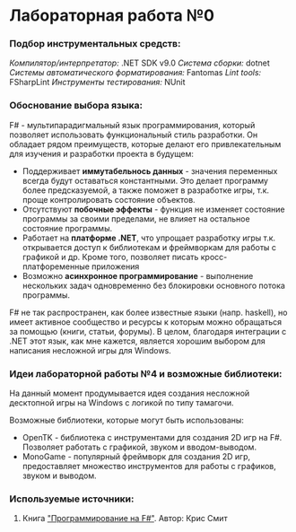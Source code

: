 # Лабораторная работа №0

### Подбор инструментальных средств: 

*Компилятор/интерпретатор:* .NET SDK v9.0
*Система сборки:* dotnet
*Системы автоматического форматирования:* Fantomas
*Lint tools:* FSharpLint
*Инструменты тестирования:* NUnit

### Обоснование выбора языка: 

F# - мультипарадигмальный язык программирования, который позволяет использовать функциональный стиль разработки. Он обладает рядом преимуществ, которые делают его привлекательным для изучения и разработки проекта в будущем: 

- Поддерживает **иммутабельнось данных** - значения переменных всегда будут оставаться константными. Это делает программу более предсказуемой, а также поможет в разработке игры, т.к. проще контролировать состояние объектов. 
- Отсутствуют **побочные эффекты** - функция не изменяет состояние программы за своими пределами, не влияет на остальное состояние программы.
- Работает на **платформе .NET**, что упрощает разработку игры т.к. открывается доступ к библиотекам и фреймворкам для работы с графикой и др. Кроме того, позволяет писать кросс-платфоременные приложения 
- Возможно **асинхронное программирование** - выполнение нескольких задач одновременно без блокировки основного потока программы. 

F# не так распространен, как более известные языки (напр. haskell), но имеет активное сообщество и ресурсы к которым можно обращаться за помощью (книги, статьи, форумы). В целом, благодаря интеграции с .NET этот язык, как мне кажется, является хорошим выбором для написания несложной игры для Windows. 

### Идеи лабораторной работы №4 и возможные библиотеки: 

На данный момент продумывается идея создания несложной десктопной игры на Windows с логикой по типу тамагочи.

Возможные библиотеки, которые могут быть использованы: 
- OpenTK - библиотека с инструментами для создания 2D игр на F#. Позволяет работать с графикой, звуком и вводом-выводом. 
- MonoGame - популярный фреймворк для создания 2D игр, предоставляет множество инструментов для работы с графиков, звуком и выводом. 

### Используемые источники: 

1. Книга ["Программирование на F#"](https://k0d.cc/storage/books/F/programmirovanie_na_f.pdf). Автор: Крис Смит
